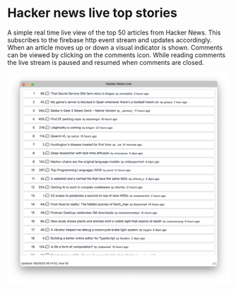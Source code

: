 # Hacker news live top stories

A simple real time live view of the top 50 articles from Hacker News. This subscribes to the firebase http event stream and
updates accordingly. When an article moves up or down a visual indicator is shown. Comments can be viewed by clicking on 
the comments icon. While reading comments the live stream is paused and resumed when comments are closed.

[<img src="https://github.com/darrell-roberts/hacker-news/blob/8590e490053801f2d5ddba66f9a01df942d51e95/hacker-news-gpui/screen_capture.png" width="800">](https://github.com/darrell-roberts/hacker-news/blob/8590e490053801f2d5ddba66f9a01df942d51e95/hacker-news-gpui/screen_capture.png)
